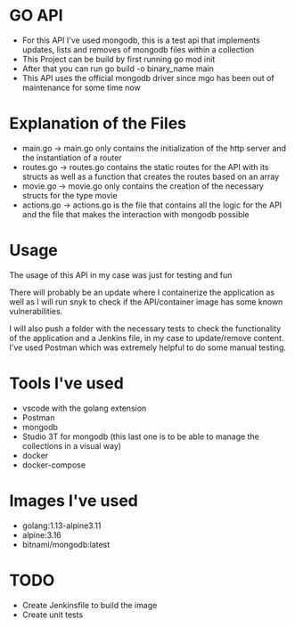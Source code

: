 # GO API

- For this API I've used mongodb, this is a test api that implements updates, lists and removes of mongodb files within a collection
- This Project can be build by first running go mod init
- After that you can run go build -o binary_name main
- This API uses the official mongodb driver since mgo has been out of maintenance for some time now

# Explanation of the Files
- main.go -> main.go only contains the initialization of the http server and the instantiation of a router
- routes.go -> routes.go contains the static routes for the API with its structs as well as a function that creates the routes based on an array
- movie.go -> movie.go only contains the creation of the necessary structs for the type movie
- actions.go -> actions.go is the file that contains all the logic for the API and the file that makes the interaction with mongodb possible

# Usage

The usage of this API in my case was just for testing and fun 

There will probably be an update where I containerize the application as well as I will run snyk to check if the API/container image has some known vulnerabilities.

I will also push a folder with the necessary tests to check the functionality of the application and a Jenkins file, in my case to update/remove content.
I've used Postman which was extremely helpful to do some manual testing.

# Tools I've used

- vscode with the golang extension
- Postman
- mongodb
- Studio 3T for mongodb (this last one is to be able to manage the collections in a visual way)
- docker
- docker-compose

# Images I've used
- golang:1.13-alpine3.11
- alpine:3.16
- bitnami/mongodb:latest


# TODO
- Create Jenkinsfile to build the image
- Create unit tests